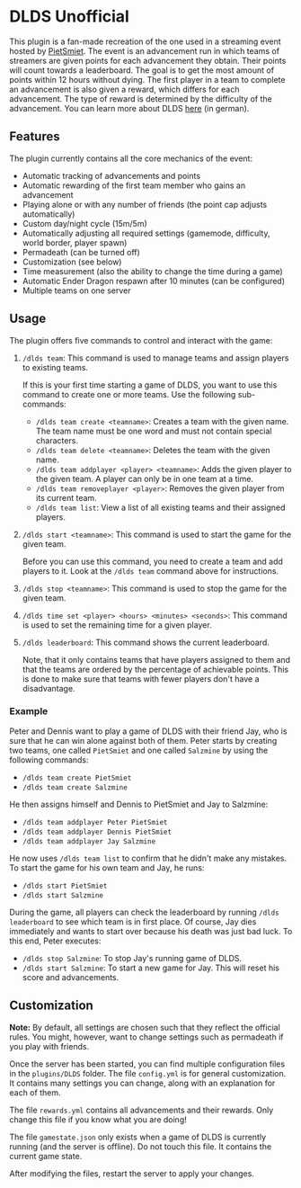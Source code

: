 # DLDS Unofficial
This plugin is a fan-made recreation of the one used in a streaming event hosted by [PietSmiet](https://twitch.tv/PietSmiet).
The event is an advancement run in which teams of streamers are given points for each advancement they obtain. Their points will count towards a leaderboard.
The goal is to get the most amount of points within 12 hours without dying.
The first player in a team to complete an advancement is also given a reward, which differs for each advancement. The type of reward is determined by the difficulty of the advancement. You can learn more about DLDS [here](https://www.pietsmiet.live) (in german).

## Features
The plugin currently contains all the core mechanics of the event:
- Automatic tracking of advancements and points
- Automatic rewarding of the first team member who gains an advancement
- Playing alone or with any number of friends (the point cap adjusts automatically)
- Custom day/night cycle (15m/5m)
- Automatically adjusting all required settings (gamemode, difficulty, world border, player spawn)
- Permadeath (can be turned off)
- Customization (see below)
- Time measurement (also the ability to change the time during a game)
- Automatic Ender Dragon respawn after 10 minutes (can be configured)
- Multiple teams on one server

## Usage
The plugin offers five commands to control and interact with the game:
1. `/dlds team`: This command is used to manage teams and assign players to existing teams. 

    If this is your first time starting a game of DLDS, you want to use this command to create one or more teams. Use the following sub-commands:

    - `/dlds team create <teamname>`: Creates a team with the given name. The team name must be one word and must not contain special characters.
    - `/dlds team delete <teamname>`: Deletes the team with the given name.
    - `/dlds team addplayer <player> <teamname>`: Adds the given player to the given team. A player can only be in one team at a time.
    - `/dlds team removeplayer <player>`: Removes the given player from its current team.
    - `/dlds team list`: View a list of all existing teams and their assigned players.


2. `/dlds start <teamname>`: This command is used to start the game for the given team.

    Before you can use this command, you need to create a team and add players to it. Look at the `/dlds team` command above for instructions.


3. `/dlds stop <teamname>`: This command is used to stop the game for the given team.


4. `/dlds time set <player> <hours> <minutes> <seconds>`: This command is used to set the remaining time for a given player.


5. `/dlds leaderboard`: This command shows the current leaderboard.

    Note, that it only contains teams that have players assigned to them and that the teams are ordered by the percentage of achievable points.
    This is done to make sure that teams with fewer players don't have a disadvantage.

### Example
Peter and Dennis want to play a game of DLDS with their friend Jay, who is sure that he can win alone against both of them.
Peter starts by creating two teams, one called `PietSmiet` and one called `Salzmine` by using the following commands:

- `/dlds team create PietSmiet`
- `/dlds team create Salzmine`

He then assigns himself and Dennis to PietSmiet and Jay to Salzmine:

- `/dlds team addplayer Peter PietSmiet`
- `/dlds team addplayer Dennis PietSmiet`
- `/dlds team addplayer Jay Salzmine`

He now uses `/dlds team list` to confirm that he didn't make any mistakes. To start the game for his own team and Jay, he runs:

- `/dlds start PietSmiet`
- `/dlds start Salzmine`

During the game, all players can check the leaderboard by running `/dlds leaderboard` to see which team is in first place.
Of course, Jay dies immediately and wants to start over because his death was just bad luck. To this end, Peter executes:

- `/dlds stop Salzmine`: To stop Jay's running game of DLDS.
- `/dlds start Salzmine`: To start a new game for Jay. This will reset his score and advancements.


## Customization
**Note:** By default, all settings are chosen such that they reflect the official rules. You might, however, want to change settings such as permadeath if you play with friends.

Once the server has been started, you can find multiple configuration files in the `plugins/DLDS` folder. The file `config.yml` is for general customization.
It contains many settings you can change, along with an explanation for each of them.

The file `rewards.yml` contains all advancements and their rewards. Only change this file if you know what you are doing!

The file `gamestate.json` only exists when a game of DLDS is currently running (and the server is offline). Do not touch this file. It contains the current game state.

After modifying the files, restart the server to apply your changes.